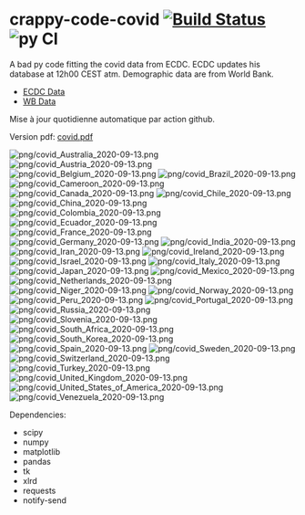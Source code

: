 # crappy-code-covid [![Build Status](https://cloud.drone.io/api/badges/a-lemonnier/crappy-code-covid/status.svg)](https://cloud.drone.io/a-lemonnier/crappy-code-covid) ![py CI](https://github.com/a-lemonnier/crappy-code-covid/workflows/py%20CI/badge.svg)
 
A bad py code fitting the covid data from ECDC. ECDC updates his database at 12h00 CEST atm. Demographic data are from World Bank.
 
- [ECDC Data](https://www.ecdc.europa.eu/en/publications-data/download-todays-data-geographic-distribution-covid-19-cases-worldwide)
- [WB Data](https://data.worldbank.org/indicator/sp.pop.totl)
 
 
Mise à jour quotidienne automatique par action github.
 
Version pdf: [covid.pdf](https://github.com/a-lemonnier/crappy-code-covid/raw/master/covid.pdf)
 
![png/covid_Australia_2020-09-13.png](png/covid_Australia_2020-09-13.png)
![png/covid_Austria_2020-09-13.png](png/covid_Austria_2020-09-13.png)
![png/covid_Belgium_2020-09-13.png](png/covid_Belgium_2020-09-13.png)
![png/covid_Brazil_2020-09-13.png](png/covid_Brazil_2020-09-13.png)
![png/covid_Cameroon_2020-09-13.png](png/covid_Cameroon_2020-09-13.png)
![png/covid_Canada_2020-09-13.png](png/covid_Canada_2020-09-13.png)
![png/covid_Chile_2020-09-13.png](png/covid_Chile_2020-09-13.png)
![png/covid_China_2020-09-13.png](png/covid_China_2020-09-13.png)
![png/covid_Colombia_2020-09-13.png](png/covid_Colombia_2020-09-13.png)
![png/covid_Ecuador_2020-09-13.png](png/covid_Ecuador_2020-09-13.png)
![png/covid_France_2020-09-13.png](png/covid_France_2020-09-13.png)
![png/covid_Germany_2020-09-13.png](png/covid_Germany_2020-09-13.png)
![png/covid_India_2020-09-13.png](png/covid_India_2020-09-13.png)
![png/covid_Iran_2020-09-13.png](png/covid_Iran_2020-09-13.png)
![png/covid_Ireland_2020-09-13.png](png/covid_Ireland_2020-09-13.png)
![png/covid_Israel_2020-09-13.png](png/covid_Israel_2020-09-13.png)
![png/covid_Italy_2020-09-13.png](png/covid_Italy_2020-09-13.png)
![png/covid_Japan_2020-09-13.png](png/covid_Japan_2020-09-13.png)
![png/covid_Mexico_2020-09-13.png](png/covid_Mexico_2020-09-13.png)
![png/covid_Netherlands_2020-09-13.png](png/covid_Netherlands_2020-09-13.png)
![png/covid_Niger_2020-09-13.png](png/covid_Niger_2020-09-13.png)
![png/covid_Norway_2020-09-13.png](png/covid_Norway_2020-09-13.png)
![png/covid_Peru_2020-09-13.png](png/covid_Peru_2020-09-13.png)
![png/covid_Portugal_2020-09-13.png](png/covid_Portugal_2020-09-13.png)
![png/covid_Russia_2020-09-13.png](png/covid_Russia_2020-09-13.png)
![png/covid_Slovenia_2020-09-13.png](png/covid_Slovenia_2020-09-13.png)
![png/covid_South_Africa_2020-09-13.png](png/covid_South_Africa_2020-09-13.png)
![png/covid_South_Korea_2020-09-13.png](png/covid_South_Korea_2020-09-13.png)
![png/covid_Spain_2020-09-13.png](png/covid_Spain_2020-09-13.png)
![png/covid_Sweden_2020-09-13.png](png/covid_Sweden_2020-09-13.png)
![png/covid_Switzerland_2020-09-13.png](png/covid_Switzerland_2020-09-13.png)
![png/covid_Turkey_2020-09-13.png](png/covid_Turkey_2020-09-13.png)
![png/covid_United_Kingdom_2020-09-13.png](png/covid_United_Kingdom_2020-09-13.png)
![png/covid_United_States_of_America_2020-09-13.png](png/covid_United_States_of_America_2020-09-13.png)
![png/covid_Venezuela_2020-09-13.png](png/covid_Venezuela_2020-09-13.png)
 
Dependencies:
- scipy
- numpy
- matplotlib
- pandas
- tk
- xlrd
- requests
- notify-send

